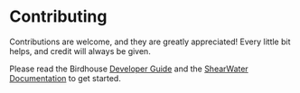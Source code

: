 # Contributing

Contributions are welcome, and they are greatly appreciated! Every little bit helps, and credit will always be given.

Please read the Birdhouse [Developer Guide](https://birdhouse.readthedocs.io/en/latest/dev_guide.html)
and the [ShearWater Documentation](https://shearwater.readthedocs.io/en/latest/) to get started.
